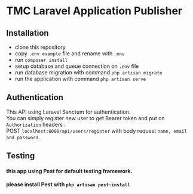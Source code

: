 # TMC Laravel Application Publisher

## Installation

- clone this repository
- copy `.env.example` file and rename with `.env`
- run `composer install`
- setup database and queue connection on `.env` file
- run database migration with command `php artisan migrate`
- run the application with command `php artisan serve`

## Authentication
This API using Laravel Sanctum for authentication. <br>
You can simply register new user to get Bearer token and put on `Authorization` headers : <br>
POST `localhost:8000/api/users/register` with body request `name, email and password`.

## Testing
#### this app using Pest for default testing framework.
#### please install Pest with `php artisan pest:install`

